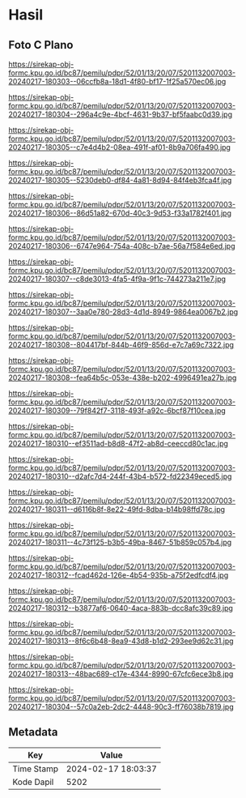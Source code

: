 # Hasil

## Foto C Plano

https://sirekap-obj-formc.kpu.go.id/bc87/pemilu/pdpr/52/01/13/20/07/5201132007003-20240217-180303--06ccfb8a-18d1-4f80-bf17-1f25a570ec06.jpg

https://sirekap-obj-formc.kpu.go.id/bc87/pemilu/pdpr/52/01/13/20/07/5201132007003-20240217-180304--296a4c9e-4bcf-4631-9b37-bf5faabc0d39.jpg

https://sirekap-obj-formc.kpu.go.id/bc87/pemilu/pdpr/52/01/13/20/07/5201132007003-20240217-180305--c7e4d4b2-08ea-491f-af01-8b9a706fa490.jpg

https://sirekap-obj-formc.kpu.go.id/bc87/pemilu/pdpr/52/01/13/20/07/5201132007003-20240217-180305--5230deb0-df84-4a81-8d94-84f4eb3fca4f.jpg

https://sirekap-obj-formc.kpu.go.id/bc87/pemilu/pdpr/52/01/13/20/07/5201132007003-20240217-180306--86d51a82-670d-40c3-9d53-f33a1782f401.jpg

https://sirekap-obj-formc.kpu.go.id/bc87/pemilu/pdpr/52/01/13/20/07/5201132007003-20240217-180306--6747e964-754a-408c-b7ae-56a7f584e6ed.jpg

https://sirekap-obj-formc.kpu.go.id/bc87/pemilu/pdpr/52/01/13/20/07/5201132007003-20240217-180307--c8de3013-4fa5-4f9a-9f1c-744273a211e7.jpg

https://sirekap-obj-formc.kpu.go.id/bc87/pemilu/pdpr/52/01/13/20/07/5201132007003-20240217-180307--3aa0e780-28d3-4d1d-8949-9864ea0067b2.jpg

https://sirekap-obj-formc.kpu.go.id/bc87/pemilu/pdpr/52/01/13/20/07/5201132007003-20240217-180308--804417bf-844b-46f9-856d-e7c7a69c7322.jpg

https://sirekap-obj-formc.kpu.go.id/bc87/pemilu/pdpr/52/01/13/20/07/5201132007003-20240217-180308--fea64b5c-053e-438e-b202-4996491ea27b.jpg

https://sirekap-obj-formc.kpu.go.id/bc87/pemilu/pdpr/52/01/13/20/07/5201132007003-20240217-180309--79f842f7-3118-493f-a92c-6bcf87f10cea.jpg

https://sirekap-obj-formc.kpu.go.id/bc87/pemilu/pdpr/52/01/13/20/07/5201132007003-20240217-180310--ef3511ad-b8d8-47f2-ab8d-ceeccd80c1ac.jpg

https://sirekap-obj-formc.kpu.go.id/bc87/pemilu/pdpr/52/01/13/20/07/5201132007003-20240217-180310--d2afc7d4-244f-43b4-b572-fd22349eced5.jpg

https://sirekap-obj-formc.kpu.go.id/bc87/pemilu/pdpr/52/01/13/20/07/5201132007003-20240217-180311--d6116b8f-8e22-49fd-8dba-b14b98ffd78c.jpg

https://sirekap-obj-formc.kpu.go.id/bc87/pemilu/pdpr/52/01/13/20/07/5201132007003-20240217-180311--4c73f125-b3b5-49ba-8467-51b859c057b4.jpg

https://sirekap-obj-formc.kpu.go.id/bc87/pemilu/pdpr/52/01/13/20/07/5201132007003-20240217-180312--fcad462d-126e-4b54-935b-a75f2edfcdf4.jpg

https://sirekap-obj-formc.kpu.go.id/bc87/pemilu/pdpr/52/01/13/20/07/5201132007003-20240217-180312--b3877af6-0640-4aca-883b-dcc8afc39c89.jpg

https://sirekap-obj-formc.kpu.go.id/bc87/pemilu/pdpr/52/01/13/20/07/5201132007003-20240217-180313--8f6c6b48-8ea9-43d8-b1d2-293ee9d62c31.jpg

https://sirekap-obj-formc.kpu.go.id/bc87/pemilu/pdpr/52/01/13/20/07/5201132007003-20240217-180313--48bac689-c17e-4344-8990-67cfc6ece3b8.jpg

https://sirekap-obj-formc.kpu.go.id/bc87/pemilu/pdpr/52/01/13/20/07/5201132007003-20240217-180304--57c0a2eb-2dc2-4448-90c3-ff76038b7819.jpg


## Metadata

| Key        | Value               |
| ---------- | ------------------- |
| Time Stamp | 2024-02-17 18:03:37 |
| Kode Dapil | 5202                |



